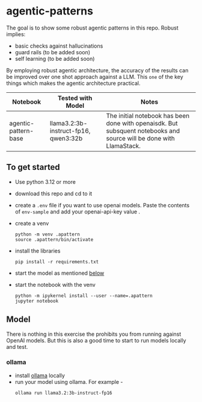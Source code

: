 # agentic-patterns

The goal is to show some robust agentic patterns in this repo. Robust implies:
- basic checks against hallucinations
- guard rails (to be added soon)
- self learning (to be added soon)


By employing robust agentic architecture, the accuracy of the results can be improved over one shot approach against a LLM. This `one` of the key things which makes the agentic architecture practical.


|Notebook|Tested with Model|Notes|
|---|---|---|
|agentic-pattern-base|llama3.2:3b-instruct-fp16, qwen3:32b|The initial notebook has been done with openaisdk. But subsquent notebooks and source will be done with LlamaStack.


## To get started
- Use python 3.12 or more
- download this repo and cd to it
- create a `.env` file if you want to use openai models. Paste the contents of `env-sample` and add your openai-api-key value .

- create a venv
    ```
    python -m venv .apattern
    source .apattern/bin/activate
    ```

- install the libraries
    ```
    pip install -r requirements.txt
    ```
- start the model as mentioned [below](#ollama)

- start the notebook with the venv
    ```
    python -m ipykernel install --user --name=.apattern
    jupyter notebook
    ```

## Model

There is nothing in this exercise the prohibits you from running against OpenAI models.  But this is also a good time to start to run models locally and test.

### ollama
- install [ollama](https://ollama.com/) locally
- run your model using ollama. For example -
    ```
    ollama run llama3.2:3b-instruct-fp16
    ```


